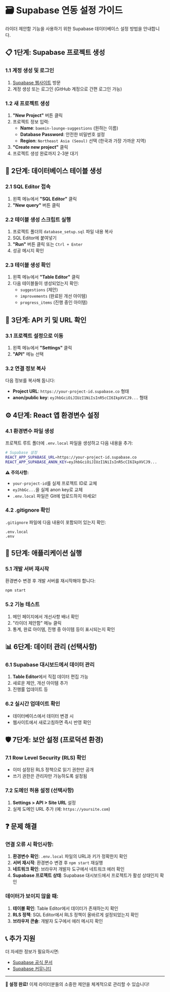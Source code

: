 # 🗃️ Supabase 연동 설정 가이드

라이더 제안함 기능을 사용하기 위한 Supabase 데이터베이스 설정 방법을 안내합니다.

## 📋 **1단계: Supabase 프로젝트 생성**

### 1.1 계정 생성 및 로그인
1. [Supabase 웹사이트](https://supabase.com) 방문
2. 계정 생성 또는 로그인 (GitHub 계정으로 간편 로그인 가능)

### 1.2 새 프로젝트 생성
1. **"New Project"** 버튼 클릭
2. 프로젝트 정보 입력:
   - **Name**: `baemin-lounge-suggestions` (원하는 이름)
   - **Database Password**: 안전한 비밀번호 설정
   - **Region**: `Northeast Asia (Seoul)` 선택 (한국과 가장 가까운 지역)
3. **"Create new project"** 클릭
4. 프로젝트 생성 완료까지 2-3분 대기

## 🔧 **2단계: 데이터베이스 테이블 생성**

### 2.1 SQL Editor 접속
1. 왼쪽 메뉴에서 **"SQL Editor"** 클릭
2. **"New query"** 버튼 클릭

### 2.2 테이블 생성 스크립트 실행
1. 프로젝트 폴더의 `database_setup.sql` 파일 내용 복사
2. SQL Editor에 붙여넣기
3. **"Run"** 버튼 클릭 또는 `Ctrl + Enter`
4. 성공 메시지 확인

### 2.3 테이블 생성 확인
1. 왼쪽 메뉴에서 **"Table Editor"** 클릭
2. 다음 테이블들이 생성되었는지 확인:
   - `suggestions` (제안)
   - `improvements` (완료된 개선 아이템)
   - `progress_items` (진행 중인 아이템)

## 🔑 **3단계: API 키 및 URL 확인**

### 3.1 프로젝트 설정으로 이동
1. 왼쪽 메뉴에서 **"Settings"** 클릭
2. **"API"** 메뉴 선택

### 3.2 연결 정보 복사
다음 정보를 복사해 둡니다:
- **Project URL**: `https://your-project-id.supabase.co` 형태
- **anon/public key**: `eyJhbGciOiJIUzI1NiIsInR5cCI6IkpXVCJ9...` 형태

## ⚙️ **4단계: React 앱 환경변수 설정**

### 4.1 환경변수 파일 생성
프로젝트 루트 폴더에 `.env.local` 파일을 생성하고 다음 내용을 추가:

```bash
# Supabase 설정
REACT_APP_SUPABASE_URL=https://your-project-id.supabase.co
REACT_APP_SUPABASE_ANON_KEY=eyJhbGciOiJIUzI1NiIsInR5cCI6IkpXVCJ9...
```

**⚠️ 주의사항:**
- `your-project-id`를 실제 프로젝트 ID로 교체
- `eyJhbGc...`을 실제 anon key로 교체
- `.env.local` 파일은 Git에 업로드하지 마세요!

### 4.2 .gitignore 확인
`.gitignore` 파일에 다음 내용이 포함되어 있는지 확인:
```
.env.local
.env
```

## 🚀 **5단계: 애플리케이션 실행**

### 5.1 개발 서버 재시작
환경변수 변경 후 개발 서버를 재시작해야 합니다:
```bash
npm start
```

### 5.2 기능 테스트
1. 메인 페이지에서 개선사항 배너 확인
2. "라이더 제안함" 메뉴 클릭
3. 통계, 완료 아이템, 진행 중 아이템 등이 표시되는지 확인

## 📊 **6단계: 데이터 관리 (선택사항)**

### 6.1 Supabase 대시보드에서 데이터 관리
1. **Table Editor**에서 직접 데이터 편집 가능
2. 새로운 제안, 개선 아이템 추가
3. 진행률 업데이트 등

### 6.2 실시간 업데이트 확인
- 데이터베이스에서 데이터 변경 시
- 웹사이트에서 새로고침하면 즉시 반영 확인

## 🛡️ **7단계: 보안 설정 (프로덕션 환경)**

### 7.1 Row Level Security (RLS) 확인
- 이미 설정된 RLS 정책으로 읽기 권한만 공개
- 쓰기 권한은 관리자만 가능하도록 설정됨

### 7.2 도메인 허용 설정 (선택사항)
1. **Settings > API > Site URL** 설정
2. 실제 도메인 URL 추가 (예: `https://yoursite.com`)

## ❓ **문제 해결**

### 연결 오류 시 확인사항:
1. **환경변수 확인**: `.env.local` 파일의 URL과 키가 정확한지 확인
2. **서버 재시작**: 환경변수 변경 후 `npm start` 재실행
3. **네트워크 확인**: 브라우저 개발자 도구에서 네트워크 에러 확인
4. **Supabase 프로젝트 상태**: Supabase 대시보드에서 프로젝트가 활성 상태인지 확인

### 데이터가 보이지 않을 때:
1. **테이블 확인**: Table Editor에서 데이터가 존재하는지 확인
2. **RLS 정책**: SQL Editor에서 RLS 정책이 올바르게 설정되었는지 확인
3. **브라우저 콘솔**: 개발자 도구에서 에러 메시지 확인

## 📞 **추가 지원**

더 자세한 정보가 필요하시면:
- [Supabase 공식 문서](https://supabase.com/docs)
- [Supabase 커뮤니티](https://github.com/supabase/supabase/discussions)

---

**🎉 설정 완료!**
이제 라이더분들의 소중한 제안을 체계적으로 관리할 수 있습니다! 